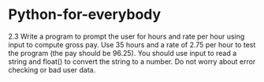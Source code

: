# Python-for-everybody

2.3 Write a program to prompt the user for hours and rate per hour using input to compute gross pay. 
Use 35 hours and a rate of 2.75 per hour to test the program (the pay should be 96.25).
You should use input to read a string and float() to convert the string to a number. 
Do not worry about error checking or bad user data.
